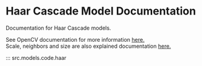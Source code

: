 # Haar Cascade Model Documentation

Documentation for Haar Cascade models.

See OpenCV documentation for more information [here.](https://opencv.org/) <br>
Scale, neighbors and size are also explained documentation [here.](https://docs.opencv.org/3.4/d1/de5/classcv_1_1CascadeClassifier.html) 

::: src.models.code.haar

